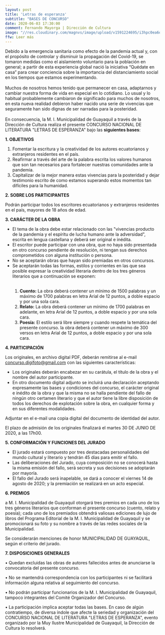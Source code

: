 ```yaml
---
layout: post
title: 'Letras de esperanza'
subtitle: "BASES DE CONCURSO"
date: 2020-06-03 17:30:00
comment: Fernando Mayorga | Dirección de Cultura
image: "//res.cloudinary.com/magnvs/image/upload/v1591224695/i3hpc0ea6o35zqwb65zn.jpg"
ffw: Leer más
---
```

Debido a la emergencia sanitaria como efecto de la pandemia actual y, con el propósito de controlar y disminuir la propagación del Covid-19, se tomaron medidas como el aislamiento voluntario para la población en general; a partir de esta experiencia global nació la iniciativa “Quédate en casa” para crear conciencia sobre la importancia del distanciamiento social en los tiempos que estamos experimentando.<br /><br />Muchos de nosotros hemos tenido que permanecer en casa, adaptarnos y cambiar nuestra forma de vida en especial en lo cotidiano. Lo usual y lo habitual probablemente cambiaron de significado para muchos de nosotros, en esta nueva realidad debieron haber nacido una serie de vivencias que seguramente han sido dignas de ser narradas para la posteridad.<br /><br />En consecuencia, la M. I. Municipalidad de Guayaquil a través de la Dirección de Cultura realiza el presente CONCURSO NACIONAL DE LITERATURA "LETRAS DE ESPERANZA" bajo las **siguientes bases**:

**1. OBJETIVOS**

<div class="leftie">
<ol>
<li>Fomentar la escritura y la creatividad de los autores ecuatorianos y extranjeros residentes en el país.</li>

<li>Reafirmar a través del arte de la palabra escrita los valores humanos que son tan necesarios para fortalecer nuestras comunidades ante la pandemia.</li>

<li>Capitalizar de la mejor manera estas vivencias para la posteridad y dejar testimonio escrito de como estamos superando estos momentos tan difíciles para la humanidad.</li>
</ol>
</div>

**2. SOBRE LOS PARTICIPANTES**

Podrán participar todos los escritores ecuatorianos y extranjeros residentes en el país, mayores de 18 años de edad.


**3. CARÁCTER DE LA OBRA**

<div class="leftie">
<ul>
<li>El tema de la obra debe estar relacionado con las "vivencias producto de la pandemia y el espíritu de lucha humano ante la adversidad", escrita en lengua castellana y deberá ser original e inédita.</li>
<li>El escritor puede participar con una obra, que no haya sido presentada en otro concurso pendiente de resolución, ni tengan sus derechos comprometidos con alguna institución o persona.</li>
<li>No se aceptarán obras que hayan sido premiadas en otros concursos.</li>
<li>Se aceptarán todas las formas, estilos y corrientes en las que sea posible expresar la creatividad literaria dentro de los tres géneros literarios que a continuación se exponen:</li>

<ol><br />
<li><strong>Cuento:</strong> La obra deberá contener un mínimo de 1500 palabras y un máximo de 1700 palabras en letra Arial de 12 puntos, a doble espacio y por una sola cara.</li>

<li><strong>Relato:</strong> La obra deberá contener un mínimo de 1700 palabras en adelante, en letra Arial de 12 puntos, a doble espacio y por una sola cara.</li>

<li><strong>Poesía:</strong> El estilo será libre siempre y cuando respete la temática del presente concurso. la obra deberá contener un máximo de 300 versos en letra Arial de 12 puntos, a doble espacio y por una sola cara.</li>
</ol>

</ul>
</div>

**4. PARTICIPACIÓN**

Los originales, en archivo digital PDF, deberán remitirse al e-mail concurso.digifoto@gmail.com con las siguientes características:

<div class="leftie">
<ul>
<li>Los originales deberán encabezar en su carátula, el título de la obra y el nombre del autor participante.</li>
<li>En otro documento digital adjunto se incluirá una declaración aceptando expresamente las bases y condiciones del concurso, el carácter original e inédito de la obra y que la misma no se halla pendiente del fallo de ningún otro certamen literario y que el autor tiene la libre disposición de todos los derechos de explotación sobre la obra, en cualquier forma y en sus diferentes modalidades.</li>
</ul>
</div>

Adjuntar en el e-mail una copia digital del documento de identidad del autor.

El plazo de admisión de los originales finalizará el martes 30 DE JUNIO DE 2020, a las 17h00.

**5. CONFORMACIÓN Y FUNCIONES DEL JURADO**

<div class="leftie">
<ul>
<li>El jurado estará compuesto por tres destacadas personalidades del mundo cultural y literario y tendrán 45 días para emitir el fallo.</li>
<li>Las deliberaciones del Jurado, cuya composición no se conocerá hasta la misma emisión del fallo, será secreta y sus decisiones se adoptarán por mayoría.</li>
<li>El fallo del Jurado será inapelable, se dará a conocer el viernes 14 de agosto de 2020; y la premiación se realizará en un acto especial.</li>
</ul>
</div>

**6. PREMIOS**

a M. I. Municipalidad de Guayaquil otorgará tres premios en cada uno de los tres géneros literarios que conforman el presente concurso (cuento, relato y poesía); cada uno de los premiados obtendrá valiosas ediciones de lujo de libros del Programa Editorial de la M. I. Municipalidad de Guayaquil y se promocionará su foto y su nombre a través de las redes sociales de la Municipalidad.

Se considerarán menciones de honor MUNICIPALIDAD DE GUAYAQUIL, según el criterio del jurado.


**7. DISPOSICIONES GENERALES**

• Quedan excluidas las obras de autores fallecidos antes de anunciarse la convocatoria del presente concurso.

• No se mantendrá correspondencia con los participantes ni se facilitará información alguna relativa al seguimiento del concurso.

• No podrán participar funcionarios de la M. I. Municipalidad de Guayaquil, tampoco integrantes del Comité Organizador del Concurso.

• La participación implica aceptar todas las bases. En caso de algún contratiempo, de diversa índole que afecte la seriedad y organización del CONCURSO NACIONAL DE LITERATURA "LETRAS DE ESPERANZA", evento organizado por la Muy Ilustre Municipalidad de Guayaquil, la Dirección de Cultura lo resolverá.
